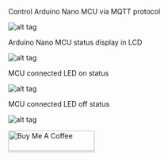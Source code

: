 Control Arduino Nano MCU via MQTT protocol

![alt tag](https://github.com/zuhryfayesz/Zuhry-MQTT-IoT/blob/master/LCD%20MQTT%20Arduino%20Nano.PNG)

Arduino Nano MCU status display in LCD

![alt tag](https://github.com/zuhryfayesz/Zuhry-MQTT-IoT/blob/master/mcu%20status.jpg)

MCU connected LED on status

![alt tag](https://github.com/zuhryfayesz/Zuhry-MQTT-IoT/blob/master/LED%20On.jpg)

MCU connected LED off status

![alt tag](https://github.com/zuhryfayesz/Zuhry-MQTT-IoT/blob/master/LED%20Off.jpg)

<a href="https://www.buymeacoffee.com/kalutaradon" target="_blank"><img src="https://www.buymeacoffee.com/assets/img/custom_images/purple_img.png" alt="Buy Me A Coffee" style="height: 41px !important;width: 174px !important;box-shadow: 0px 3px 2px 0px rgba(190, 190, 190, 0.5) !important;-webkit-box-shadow: 0px 3px 2px 0px rgba(190, 190, 190, 0.5) !important;" ></a>


